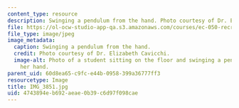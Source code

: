 ```yaml
---
content_type: resource
description: Swinging a pendulum from the hand. Photo courtesy of Dr. Elizabeth Cavicchi.
file: https://ol-ocw-studio-app-qa.s3.amazonaws.com/courses/ec-050-recreate-experiments-from-history-inform-the-future-from-the-past-galileo-january-iap-2010/4743894eb692aeae0b39c6d97f098cae_IMG_3851.jpg
file_type: image/jpeg
image_metadata:
  caption: Swinging a pendulum from the hand.
  credit: Photo courtesy of Dr. Elizabeth Cavicchi.
  image-alt: Photo of a student sitting on the floor and swinging a pendulum from
    her hand.
parent_uid: 60d8ea65-c9fc-e44b-0958-399a36777ff3
resourcetype: Image
title: IMG_3851.jpg
uid: 4743894e-b692-aeae-0b39-c6d97f098cae
---
```

